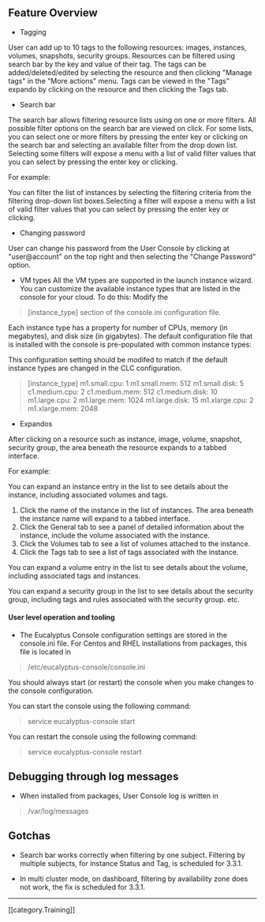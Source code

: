 ## Feature Overview

* Tagging

User can add up to 10 tags to the following resources: images, instances, volumes, snapshots, security groups. Resources can be filtered using search bar by the key and value of their tag. The tags can be added/deleted/edited by selecting the resource and then clicking "Manage tags" in the "More actions" menu. Tags can be viewed in the "Tags" expando by clicking on the resource and then clicking the Tags tab.

* Search bar 

The search bar allows filtering resource lists using on one or more filters. 
All possible filter options on the search bar are viewed on click.
For some lists, you can select one or more filters by pressing the enter key or clicking on the search bar and selecting
an available filter from the drop down list. Selecting some filters will expose a menu with a list of valid filter values
that you can select by pressing the enter key or clicking.


For example: 

You can filter the list of instances by selecting the filtering criteria from the filtering drop-down list boxes.Selecting a filter will expose a menu with a list of valid filter values
that you can select by pressing the enter key or clicking.

* Changing password

User can change his password from the User Console by clicking at "user@account" on the top right and then  selecting the "Change Password" option. 

* VM types
All the VM types are supported in the launch instance wizard. You can customize the available instance types that are listed in the console for your cloud. To do this:
Modify the 
> [instance_type] section 
of the 
> console.ini configuration file. 

Each instance type has a property for
number of CPUs, memory (in megabytes), and disk size (in gigabytes). The default configuration file that is installed
with the console is pre-populated with common instance types:


This configuration setting should be modifed to match if the default instance types are changed in
the CLC configuration.
> [instance_type]
> m1.small.cpu: 1
> m1.small.mem: 512
> m1.small.disk: 5
> c1.medium.cpu: 2
c1.medium.mem: 512
c1.medium.disk: 10
m1.large.cpu: 2
m1.large.mem: 1024
m1.large.disk: 15
m1.xlarge.cpu: 2
m1.xlarge.mem: 2048
* Expandos

After clicking on a resource such as instance, image, volume, snapshot, security group, the area beneath the resource expands to a tabbed interface.

For example: 

You can expand an instance entry in the list to see details about the instance, including associated volumes and tags.

1. Click the name of the instance in the list of instances.
The area beneath the instance name will expand to a tabbed interface.
2. Click the General tab to see a panel of detailed information about the instance, include the volume associated with
the instance.
3. Click the Volumes tab to see a list of volumes attached to the instance.
4. Click the Tags tab to see a list of tags associated with the instance.

You can expand a volume entry in the list to see details about the volume, including associated tags and instances.

You can expand a security group in the list to see details about the security group, including tags and rules associated
with the security group.
etc.

#### User level operation and tooling

* The Eucalyptus Console configuration settings are stored in the console.ini file.
For Centos and RHEL installations from packages, this file is located in

> /etc/eucalyptus-console/console.ini

You should always start (or restart) the console when you make changes to the console configuration.

You can start the console using the following command:
> service eucalyptus-console start

You can restart the console using the following command:
>service eucalyptus-console restart

## Debugging through log messages

* When installed from packages, User Console log is written in 

>/var/log/messages

## Gotchas

* Search bar works correctly when filtering by one subject. Filtering by multiple subjects, for instance Status and Tag, is scheduled for 3.3.1.

* In multi cluster mode, on dashboard, filtering by availability zone does not work, the fix is scheduled for 3.3.1.



*****
[[category.Training]]